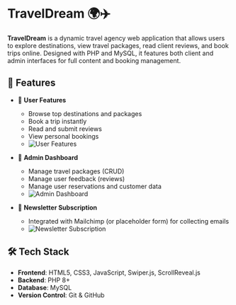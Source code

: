 # TravelDream 🌍✈️

**TravelDream** is a dynamic travel agency web application that allows users to explore destinations, view travel packages, read client reviews, and book trips online. Designed with PHP and MySQL, it features both client and admin interfaces for full content and booking management.

## 🌟 Features
- 🧳 **User Features**
  - Browse top destinations and packages
  - Book a trip instantly
  - Read and submit reviews
  - View personal bookings
  - ![User Features](path/to/user_features_image.jpg)  <!-- Replace with actual image path -->

- 💼 **Admin Dashboard**
  - Manage travel packages (CRUD)
  - Manage user feedback (reviews)
  - Manage user reservations and customer data
  - ![Admin Dashboard](path/to/admin_dashboard_image.jpg)  <!-- Replace with actual image path -->

- 💌 **Newsletter Subscription**
  - Integrated with Mailchimp (or placeholder form) for collecting emails
  - ![Newsletter Subscription](path/to/newsletter_image.jpg)  <!-- Replace with actual image path -->

## 🛠️ Tech Stack

- **Frontend**: HTML5, CSS3, JavaScript, Swiper.js, ScrollReveal.js
- **Backend**: PHP 8+
- **Database**: MySQL
- **Version Control**: Git & GitHub


